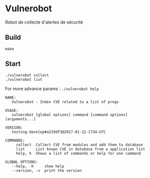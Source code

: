 # Vulnerobot
Robot de collecte d'alertes de sécurité

## Build
```
make
```

## Start
```
./vulnerobot collect
./vulnerobot list
```

For more advance params : ```./vulnerobot help```
```
NAME:
   Vulnerobot - Index CVE related to a list of progs

USAGE:
   vulnerobot [global options] command [command options] [arguments...]

VERSION:
   testing-develop#a219df3@2017-01-22-1734-UTC

COMMANDS:
     collect  Collect CVE from modules and add them to database
     list     List known CVE in database from a application list
     help, h  Shows a list of commands or help for one command

GLOBAL OPTIONS:
   --help, -h     show help
   --version, -v  print the version
```
